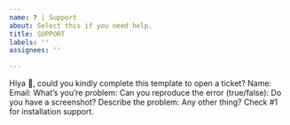 ```yaml
---
name: ❓ | Support
about: Select this if you need help.
title: SUPPORT
labels: ''
assignees: ''

---
```


Hiya :wave:, could you kindly complete this template to open a ticket?
Name:
Email:
What’s you’re problem:
Can you reproduce the error (true/false):
Do you have a screenshot?
Describe the problem:
Any other thing?
Check #1 for installation support.

